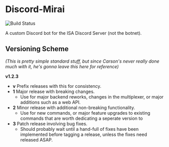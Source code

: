 # Discord-Mirai
![Build Status](https://github.com/PCTISA/Discord-Mirai/workflows/CI/badge.svg)

A custom Discord bot for the ISA Discord Server (not the botnet).


## Versioning Scheme

_(This is pretty simple standard stuff, but since Carson's never really done much with it, he's gonna leave this here for reference)_

**v1.2.3**

- **v** Prefix releases with this for consistency.
- **1** Major release with breaking changes.
  - Use for major backend reworks, changes in the multiplexer, or major additions such as a web API.
- **2** Minor release with additional non-breaking functionality.
  - Use for new commands, or major feature upgrades to existing commands that are worth dedicating a seperate version to
- **3** Patch release involving bug fixes.
  - Should probably wait until a hand-full of fixes have been implemented before tagging a release, unless the fixes need released ASAP.
